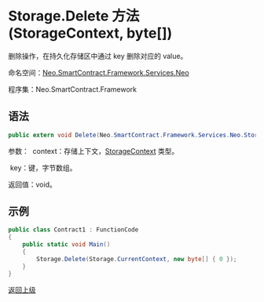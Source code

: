 # Storage.Delete 方法 (StorageContext, byte[])

删除操作，在持久化存储区中通过 key 删除对应的 value。

命名空间：[Neo.SmartContract.Framework.Services.Neo](../../neo.md)

程序集：Neo.SmartContract.Framework

## 语法

```c#
public extern void Delete(Neo.SmartContract.Framework.Services.Neo.StorageContext context, byte[] key)
```

参数：
​	context：存储上下文，[StorageContext](../StorageContext.md) 类型。

​	key：键，字节数组。

返回值：void。

## 示例

```c#
public class Contract1 : FunctionCode
{
    public static void Main()
    {
        Storage.Delete(Storage.CurrentContext, new byte[] { 0 });
    }
}
```



[返回上级](../Storage.md)
